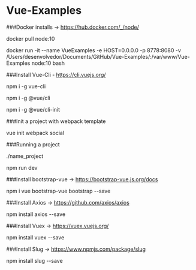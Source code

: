 # Vue-Examples

###Docker installs -> https://hub.docker.com/_/node/

docker pull node:10

docker run -it --name VueExamples -e HOST=0.0.0.0 -p 8778:8080 -v /Users/desenvolvedor/Documents/GitHub/Vue-Examples/:/var/www/Vue-Examples node:10 bash

###Install Vue-Cli - https://cli.vuejs.org/

npm i -g vue-cli

npm i -g @vue/cli

npm i -g @vue/cli-init

###Init a project with webpack template

vue init webpack social

###Running a project

./name_project

npm run dev

###Install bootstrap-vue -> https://bootstrap-vue.js.org/docs

npm i vue bootstrap-vue bootstrap --save

###Install Axios -> https://github.com/axios/axios

npm install axios --save

###Install Vuex -> https://vuex.vuejs.org/

npm install vuex --save

###Install Slug -> https://www.npmjs.com/package/slug

npm install slug --save
